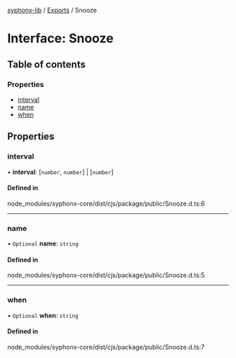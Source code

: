 [syphonx-lib](../README.md) / [Exports](../modules.md) / Snooze

# Interface: Snooze

## Table of contents

### Properties

- [interval](Snooze.md#interval)
- [name](Snooze.md#name)
- [when](Snooze.md#when)

## Properties

### interval

• **interval**: [`number`, `number`] \| [`number`]

#### Defined in

node_modules/syphonx-core/dist/cjs/package/public/Snooze.d.ts:6

___

### name

• `Optional` **name**: `string`

#### Defined in

node_modules/syphonx-core/dist/cjs/package/public/Snooze.d.ts:5

___

### when

• `Optional` **when**: `string`

#### Defined in

node_modules/syphonx-core/dist/cjs/package/public/Snooze.d.ts:7
